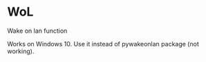 # WoL
Wake on lan function

Works on Windows 10. Use it instead of pywakeonlan package (not working).
